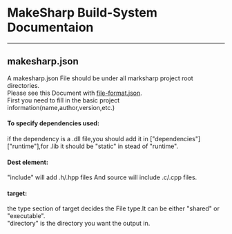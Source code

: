 # MakeSharp Build-System Documentaion

---
## makesharp.json
A makesharp.json File should be under all marksharp project root directories.  
Please see this Document with [file-format.json](file-format.json).  
First you need to fill in the basic project information(name,author,version,etc.)  
#### To specify dependencies used:
if the dependency is a .dll file,you should add it in \["dependencies"]\["runtime"],for .lib it should be "static" in stead of "runtime".  
#### Dest element:  
"include" will add .h/.hpp files And source will include .c/.cpp files.  
#### target:  
the type section of target decides the File type.It can be either "shared" or "executable".  
"directory" is the directory you want the output in.
